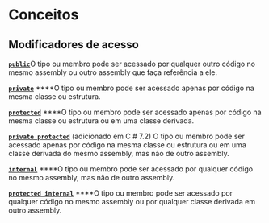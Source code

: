 # Conceitos

## Modificadores de acesso

[**`public`**](https://docs.microsoft.com/en-us/dotnet/csharp/language-reference/keywords/public)O tipo ou membro pode ser acessado por qualquer outro código no mesmo assembly ou outro assembly que faça referência a ele.

[**`private`**](https://docs.microsoft.com/en-us/dotnet/csharp/language-reference/keywords/private) ****O tipo ou membro pode ser acessado apenas por código na mesma classe ou estrutura.

[**`protected`**](https://docs.microsoft.com/en-us/dotnet/csharp/language-reference/keywords/protected) ****O tipo ou membro pode ser acessado apenas por código na mesma classe ou estrutura ou em uma classe derivada.

[**`private protected`**](https://docs.microsoft.com/en-us/dotnet/csharp/language-reference/keywords/private-protected) \(adicionado em C \# 7.2\) O tipo ou membro pode ser acessado apenas por código na mesma classe ou estrutura ou em uma classe derivada do mesmo assembly, mas não de outro assembly.

[**`internal`**](https://docs.microsoft.com/en-us/dotnet/csharp/language-reference/keywords/internal) ****O tipo ou membro pode ser acessado por qualquer código no mesmo assembly, mas não de outro assembly.

[**`protected internal`**](https://docs.microsoft.com/en-us/dotnet/csharp/language-reference/keywords/protected-internal) ****O tipo ou membro pode ser acessado por qualquer código no mesmo assembly ou por qualquer classe derivada em outro assembly.

